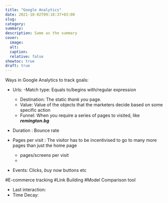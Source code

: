 ```yaml
---
title: "Google Analytics"
date: 2021-10-02T09:18:37+03:00
slug:
category:
summary:
description: Same as the summary
cover:
  image:
  alt:
  caption:
  relative: false
showtoc: true
draft: true
---
```

Ways in Google Analytics to track goals:

- Urls: 
  -Match type: Equals to/begins with/regular expression
  - Destination: The static *thank you* page. 
  - Value: Value of the objects that the marketers decide based on some specific action
  - Funnel: When you require a series of pages to visited, like ***remington.bg***

- Duration : Bounce rate 
- Pages per visit : The visitor has to be incentivised to go to many more pages than just the home page
  - pages/screens per visit
  - 
- Events: Clicks, *buy now* buttons etc 


#E-commerce tracking 
#Link Building
#Model Comparison tool

- Last interaction: 
- Time Decay: 

